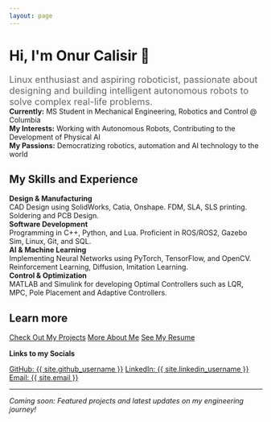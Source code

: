 ```yaml
---
layout: page
---
```


<div class="intro-section">
  <h1>Hi, I'm Onur Calisir 👋</h1>
  <p style="font-size: 1.3em; color: #666; max-width: 700px; margin: 0 auto;">Linux enthusiast and aspiring roboticist, passionate about designing and building intelligent autonomous robots to solve complex real-life problems.</p>
</div>

<div class="highlight-section content-section">
<strong>Currently:</strong> MS Student in Mechanical Engineering, Robotics and Control @ Columbia<br>
<strong>My Interests:</strong> Working with Autonomous Robots, Contributing to the Development of Physical AI <br>
<strong>My Passions:</strong> Democratizing robotics, automation and AI technology to the world
</div>

<div class="content-section">
<h2>My Skills and Experience</h2>

<div class="skills-list">
<div class="skill-item">
<strong>Design & Manufacturing</strong><br>
CAD Design using SolidWorks, Catia, Onshape. FDM, SLA, SLS printing. Soldering and PCB Design.
</div>

<div class="skill-item">
<strong>Software Development</strong><br>
Programming in C++, Python, and Lua. Proficient in ROS/ROS2, Gazebo Sim, Linux, Git, and SQL.
</div>

<div class="skill-item">
<strong>AI & Machine Learning</strong><br>
Implementing Neural Networks using PyTorch, TensorFlow, and OpenCV. Reinforcement Learning, Diffusion, Imitation Learning.
</div>

<div class="skill-item">
<strong>Control & Optimization</strong><br>
MATLAB and Simulink for developing Optimal Controllers such as LQR, MPC, Pole Placement and Adaptive Controllers.
</div>

</div>
</div>

<div class="content-section">
<h2>Learn more</h2>

<div style="margin: 15px 0;">
<a href="{{ site.url }}/projects" class="btn">Check Out My Projects</a>
<a href="{{ site.url }}/about" class="btn">More About Me</a>
<a href="{{ site.url }}/resume" class="btn">See My Resume</a>
</div>

<p><strong>Links to my Socials</strong></p>
<div class="social-links">
<a href="https://github.com/{{ site.github_username }}"> GitHub: {{ site.github_username }}</a>
<a href="https://linkedin.com/in/{{ site.linkedin_username }}"> LinkedIn: {{ site.linkedin_username }}</a>
<a href="mailto:{{ site.email }}"> Email: {{ site.email }}</a>
</div>
</div>

---

*Coming soon: Featured projects and latest updates on my engineering journey!*

